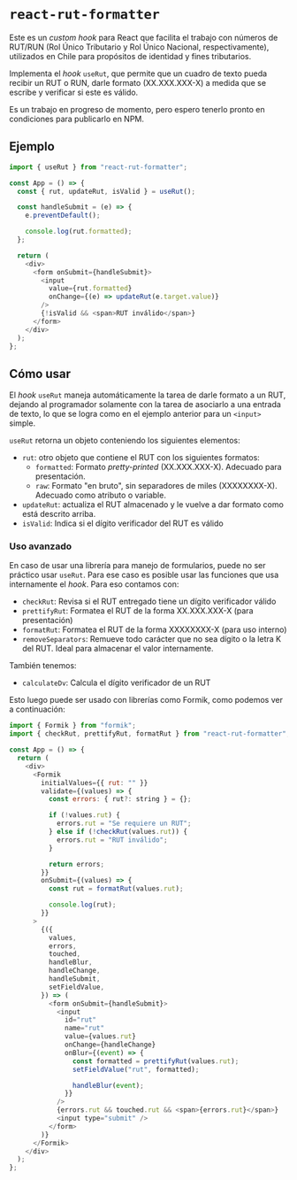 # `react-rut-formatter`

Este es un _custom hook_ para React que facilita el trabajo con números de RUT/RUN (Rol Único Tributario y Rol Único Nacional, respectivamente), utilizados en Chile para propósitos de identidad y fines tributarios.

Implementa el _hook_ `useRut`, que permite que un cuadro de texto pueda recibir un RUT o RUN, darle formato (XX.XXX.XXX-X) a medida que se escribe y verificar si este es válido.

Es un trabajo en progreso de momento, pero espero tenerlo pronto en condiciones para publicarlo en NPM.

## Ejemplo

```javascript
import { useRut } from "react-rut-formatter";

const App = () => {
  const { rut, updateRut, isValid } = useRut();

  const handleSubmit = (e) => {
    e.preventDefault();

    console.log(rut.formatted);
  };

  return (
    <div>
      <form onSubmit={handleSubmit}>
        <input
          value={rut.formatted}
          onChange={(e) => updateRut(e.target.value)}
        />
        {!isValid && <span>RUT inválido</span>}
      </form>
    </div>
  );
};
```

## Cómo usar

El _hook_ `useRut` maneja automáticamente la tarea de darle formato a un RUT, dejando al programador solamente con la tarea de asociarlo a una entrada de texto, lo que se logra como en el ejemplo anterior para un `<input>` simple.

`useRut` retorna un objeto conteniendo los siguientes elementos:

- `rut`: otro objeto que contiene el RUT con los siguientes formatos:
  - `formatted`: Formato _pretty-printed_ (XX.XXX.XXX-X). Adecuado para presentación.
  - `raw`: Formato "en bruto", sin separadores de miles (XXXXXXXX-X). Adecuado como atributo o variable.
- `updateRut`: actualiza el RUT almacenado y le vuelve a dar formato como está descrito arriba.
- `isValid`: Indica si el dígito verificador del RUT es válido

### Uso avanzado

En caso de usar una librería para manejo de formularios, puede no ser práctico usar `useRut`. Para ese caso es posible usar las funciones que usa internamente el _hook_. Para eso contamos con:

- `checkRut`: Revisa si el RUT entregado tiene un dígito verificador válido
- `prettifyRut`: Formatea el RUT de la forma XX.XXX.XXX-X (para presentación)
- `formatRut`: Formatea el RUT de la forma XXXXXXXX-X (para uso interno)
- `removeSeparators`: Remueve todo carácter que no sea dígito o la letra K del RUT. Ideal para almacenar el valor internamente.

También tenemos:

- `calculateDv`: Calcula el dígito verificador de un RUT

Esto luego puede ser usado con librerías como Formik, como podemos ver a continuación:

```javascript
import { Formik } from "formik";
import { checkRut, prettifyRut, formatRut } from "react-rut-formatter";

const App = () => {
  return (
    <div>
      <Formik
        initialValues={{ rut: "" }}
        validate={(values) => {
          const errors: { rut?: string } = {};

          if (!values.rut) {
            errors.rut = "Se requiere un RUT";
          } else if (!checkRut(values.rut)) {
            errors.rut = "RUT inválido";
          }

          return errors;
        }}
        onSubmit={(values) => {
          const rut = formatRut(values.rut);

          console.log(rut);
        }}
      >
        {({
          values,
          errors,
          touched,
          handleBlur,
          handleChange,
          handleSubmit,
          setFieldValue,
        }) => (
          <form onSubmit={handleSubmit}>
            <input
              id="rut"
              name="rut"
              value={values.rut}
              onChange={handleChange}
              onBlur={(event) => {
                const formatted = prettifyRut(values.rut);
                setFieldValue("rut", formatted);

                handleBlur(event);
              }}
            />
            {errors.rut && touched.rut && <span>{errors.rut}</span>}
            <input type="submit" />
          </form>
        )}
      </Formik>
    </div>
  );
};
```
